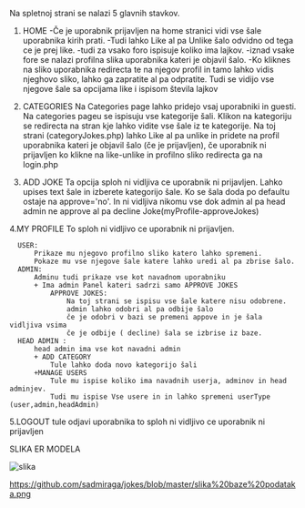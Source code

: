 Na spletnoj strani se nalazi 5 glavnih stavkov.

1. HOME 
  -Če je uporabnik prijavljen na home stranici vidi vse šale uporabnika kirih prati.
  -Tudi lahko Like al pa Unlike šalo odvidno od tega ce je prej like.
  -tudi za vsako foro ispisuje koliko ima lajkov.
  -iznad vsake fore se nalazi profilna slika uporabnika kateri je objavil šalo.
  -Ko kliknes na sliko uporabnika redirecta te na njegov profil in tamo lahko vidis njeghovo sliko,
  lahko ga zapratite al pa odpratite. Tudi se vidijo vse njegove šale sa opcijama like i ispisom števila
  lajkov
  
  
2. CATEGORIES
  Na Categories page lahko pridejo vsaj uporabniki in guesti.
  Na categories pageu se ispisuju vse kategorije šali.
    Klikon na kategoriju se redirecta na stran kje lahko vidite vse šale iz te kategorije.
    Na toj strani (categoryJokes.php) lahko Like al pa unlike in pridete na profil uporabnika kateri 
    je objavil šalo (če je prijavljen), če uporabnik ni prijavljen ko klikne na like-unlike in profilno
    sliko redirecta ga na login.php

3. ADD JOKE
    Ta opcija sploh ni vidljiva ce uporabnik ni prijavljen.
    Lahko upises text šale in izberete kategorijo šale.
    Ko se šala doda po defaultu ostaje na approve='no'.
    In ni vidljiva nikomu vse dok admin al pa head admin ne approve al pa decline Joke(myProfile-approveJokes)
    
4.MY PROFILE 
      To sploh ni vidljivo ce uporabnik ni prijavljen.
 
      USER:
          Prikaze mu njegovo profilno sliko katero lahko spremeni.
          Pokaze mu vse njegove šale katere lahko uredi al pa zbrise šalo.
      ADMIN: 
          Adminu tudi prikaze vse kot navadnom uporabniku 
          + Ima admin Panel kateri sadrzi samo APPROVE JOKES
              APPROVE JOKES:
                  Na toj strani se ispisu vse šale katere nisu odobrene.
                  admin lahko odobri al pa odbije šalo
                  če je odobri v bazi se premeni appove in je šala vidljiva vsima 
                  če je odbije ( decline) šala se izbrise iz baze.
      HEAD ADMIN :
          head admin ima vse kot navadni admin 
          + ADD CATEGORY
              Tule lahko doda novo kategorijo šali
          +MANAGE USERS
              Tule mu ispise koliko ima navadnih userja, adminov in head adminjev.
              Tudi mu ispise Vse usere in in lahko spremeni userType (user,admin,headAdmin)
              
 5.LOGOUT
    tule odjavi uporabnika 
    to sploh ni vidljivo ce uporabnik ni prijavljen 
    
  SLIKA ER MODELA 
  
  ![slika](jokes/slika_baze_podataka.png)

https://github.com/sadmiraga/jokes/blob/master/slika%20baze%20podataka.png
         
        
